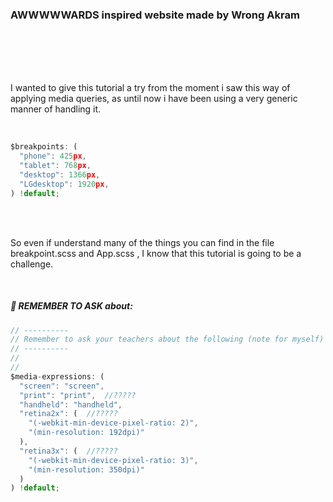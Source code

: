 ### AWWWWWARDS inspired website made by Wrong Akram

<br>
<br>
<br>
<br>

<p>I wanted to give this tutorial a try from the moment i saw this way
of applying media queries, as until now i have been using a very generic manner
of handling it.</p>

<br>

```javascript
$breakpoints: (
  "phone": 425px,
  "tablet": 768px,
  "desktop": 1366px,
  "LGdesktop": 1920px,
) !default;
```

<br>
<br>

<p>So even if understand many of the things you can find in the file breakpoint.scss and App.scss
, I know that this tutorial is going to be a challenge.</p>

<br>

##### :baby: REMEMBER TO ASK about:

```javascript
// ----------
// Remember to ask your teachers about the following (note for myself)
// ----------
//
//
$media-expressions: (
  "screen": "screen",
  "print": "print",  //?????
  "handheld": "handheld",
  "retina2x": (  //?????
    "(-webkit-min-device-pixel-ratio: 2)",
    "(min-resolution: 192dpi)"
  ),
  "retina3x": (  //?????
    "(-webkit-min-device-pixel-ratio: 3)",
    "(min-resolution: 350dpi)"
  )
) !default;
```
